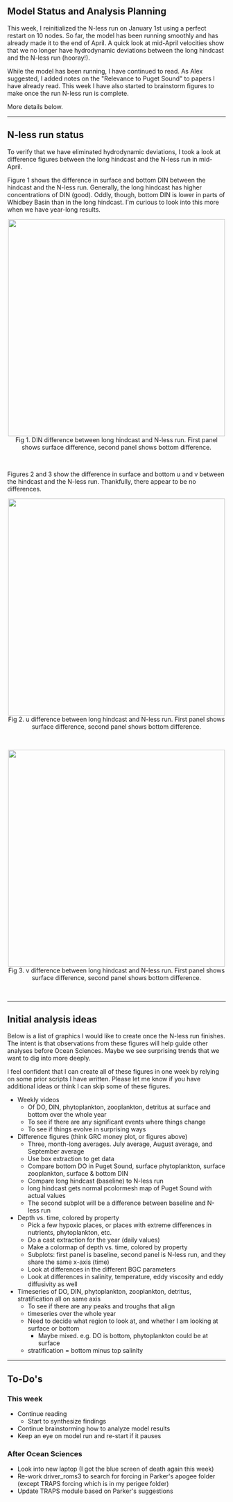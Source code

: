 ## Model Status and Analysis Planning

This week, I reinitialized the N-less run on January 1st using a perfect restart on 10 nodes. So far, the model has been running smoothly and has already made it to the end of April. A quick look at mid-April velocities show that we no longer have hydrodynamic deviations between the long hindcast and the N-less run (hooray!).

While the model has been running, I have continued to read. As Alex suggested, I added notes on the "Relevance to Puget Sound" to papers I have already read. This week I have also started to brainstorm figures to make once the run N-less run is complete.

More details below.

---
## N-less run status

To verify that we have eliminated hydrodynamic deviations, I took a look at difference figures between the long hindcast and the N-less run in mid-April.

Figure 1 shows the difference in surface and bottom DIN between the hindcast and the N-less run. Generally, the long hindcast has higher concentrations of DIN (good). Oddly, though, bottom DIN is lower in parts of Whidbey Basin than in the long hindcast. I'm curious to look into this more when we have year-long results.

<p style="text-align:center;"><img src="https://github.com/ajleeson/LO_user/assets/15829099/eade82fa-204f-4db5-a9a2-55cd6ddc7d73" width="500"/><br>Fig 1. DIN difference between long hindcast and N-less run. First panel shows surface difference, second panel shows bottom difference.
</p><br>

Figures 2 and 3 show the difference in surface and bottom u and v between the hindcast and the N-less run. Thankfully, there appear to be no differences.

<p style="text-align:center;"><img src="https://github.com/ajleeson/LO_user/assets/15829099/6c6b5d8b-c82c-4373-a57a-7c4e9112409c" width="500"/><br>Fig 2. u difference between long hindcast and N-less run. First panel shows surface difference, second panel shows bottom difference.
</p><br>

<p style="text-align:center;"><img src="https://github.com/ajleeson/LO_user/assets/15829099/15007de3-1407-44a5-9e8b-4cc8158502f2" width="500"/><br>Fig 3. v difference between long hindcast and N-less run. First panel shows surface difference, second panel shows bottom difference.
</p><br>

---
## Initial analysis ideas

Below is a list of graphics I would like to create once the N-less run finishes. The intent is that observations from these figures will help guide other analyses before Ocean Sciences. Maybe we see surprising trends that we want to dig into more deeply.

I feel confident that I can create all of these figures in one week by relying on some prior scripts I have written. Please let me know if you have additional ideas or think I can skip some of these figures.

- Weekly videos
	- Of DO, DIN, phytoplankton, zooplankton, detritus at surface and bottom over the whole year
	- To see if there are any significant events where things change
	- To see if things evolve in surprising ways
- Difference figures (think GRC money plot, or figures above)
	- Three, month-long averages. July average, August average, and September average
	- Use box extraction to get data
	- Compare bottom DO in Puget Sound, surface phytoplankton, surface zooplankton, surface & bottom DIN
	- Compare long hindcast (baseline) to N-less run
	- long hindcast gets normal pcolormesh map of Puget Sound with actual values
	- The second subplot will be a difference between baseline and N-less run
- Depth vs. time, colored by property
	- Pick a few hypoxic places, or places with extreme differences in nutrients, phytoplankton, etc.
	- Do a cast extraction for the year (daily values)
	- Make a colormap of depth vs. time, colored by property
	- Subplots: first panel is baseline, second panel is N-less run, and they share the same x-axis (time)
	- Look at differences in the different BGC parameters
	- Look at differences in salinity, temperature, eddy viscosity and eddy diffusivity as well
-  Timeseries of DO, DIN, phytoplankton, zooplankton, detritus, stratification all on same axis
	- To see if there are any peaks and troughs that align
	- timeseries over the whole year
	- Need to decide what region to look at, and whether I am looking at surface or bottom
    	- Maybe mixed. e.g. DO is bottom, phytoplankton could be at surface
	- stratification = bottom minus top salinity

---
## To-Do's

### This week

- Continue reading
  - Start to synthesize findings
- Continue brainstorming how to analyze model results
- Keep an eye on model run and re-start if it pauses

### After Ocean Sciences

- Look into new laptop (I got the blue screen of death again this week)
- Re-work driver_roms3 to search for forcing in Parker's apogee folder (except TRAPS forcing which is in my perigee folder)
- Update TRAPS module based on Parker's suggestions
